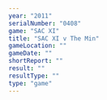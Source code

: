 ```yaml
---
year: "2011"
serialNumber: "0408" 
game: "SAC XI"
title: "SAC XI v The Min"
gameLocation: ""
gameDate: ""
shortReport: ""
result: ""
resultType: ""
type: "game"
---
```

